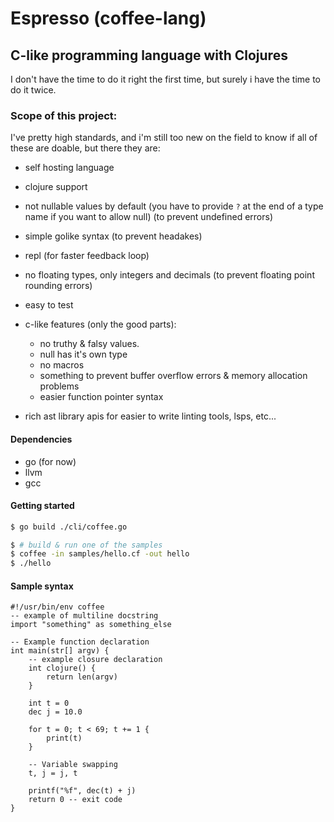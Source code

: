 # Espresso (coffee-lang)
## C-like programming language with Clojures
I don't have the time to do it right the first time, but surely i have the
time to do it twice.

### Scope of this project:
I've pretty high standards, and i'm still too new on the field to know if all
of these are doable, but there they are:

- self hosting language

- clojure support

- not nullable values by default (you have to provide `?` at the end of a type name if you want to allow null) (to prevent undefined errors)

- simple golike syntax (to prevent headakes)

- repl (for faster feedback loop)

- no floating types, only integers and decimals (to prevent floating point rounding errors)

- easy to test

- c-like features (only the good parts):
    * no truthy & falsy values.
    * null has it's own type
    * no macros
    * something to prevent buffer overflow errors & memory allocation problems
    * easier function pointer syntax

- rich ast library apis for easier to write linting tools, lsps, etc...

#### Dependencies
 - go (for now)
 - llvm
 - gcc

#### Getting started
```sh
$ go build ./cli/coffee.go

$ # build & run one of the samples
$ coffee -in samples/hello.cf -out hello
$ ./hello
```

#### Sample syntax
```
#!/usr/bin/env coffee
-- example of multiline docstring
import "something" as something_else

-- Example function declaration
int main(str[] argv) {
    -- example closure declaration
    int clojure() {
        return len(argv)
    }

    int t = 0
    dec j = 10.0

    for t = 0; t < 69; t += 1 {
        print(t)
    }

    -- Variable swapping
    t, j = j, t

    printf("%f", dec(t) + j)
    return 0 -- exit code
}
```
